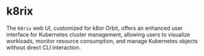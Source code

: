 # k8rix
 The `K8rix` web UI, customized for k8or Orbit, offers an enhanced user interface for Kubernetes cluster management, allowing users to visualize workloads, monitor resource consumption, and manage Kubernetes objects without direct CLI interaction.
